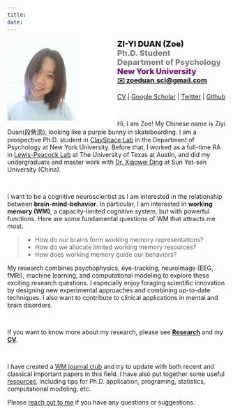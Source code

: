 ```yaml
---
title: 
date: 
---
```


<div style="width:600px; font-size:15px; font-weight: 800; text-align: left">
	<img src="image/me.png" align="left" width="42%" />
	<font size="4" color="black">ZI-YI DUAN (Zoe)</font>
	<br><font size="4" color="grey">Ph.D. Student
		<br>Department of Psychology</font>
	<br><font size="4" color="purple">New York University</font>
	<br><a href = "mailto:zoeduan.sci@gmail.com">✉️ zoeduan.sci@gmail.com</a> 
</div>


[CV](https://docs.google.com/document/d/1k58mSf4gRsOJBmFiCuKN0xaoHC--m2jIXktMbmoVUY0/edit?usp=sharing) | [Google Scholar](https://scholar.google.com/citations?user=2H9meH0AAAAJ&hl=zh-CN) | [Twitter](https://twitter.com/ZoeDuan2) | [Github](https://github.com/ZiyiDuan)


&nbsp;

Hi, I am Zoe! My Chinese name is Ziyi Duan(段紫逸), looking like a purple bunny in skateboarding. I am a prospective Ph.D. student in [ClaySpace Lab](https://www.clayspacelab.com/) in the Department of Psychology at New York University. Before that, I worked as a full-time RA in [Lewis-Peacock Lab](https://www.lewpealab.org/home) at The University of Texas at Austin, and did my undergraduate and master work with [Dr. Xiaowei Ding](https://psy.sysu.edu.cn/teacher/719) at Sun Yat-sen University (China).

&nbsp;

I want to be a cognitive neuroscientist as I am interested in the relationship between **brain-mind-behavior**. In particular, I am interested in **working memory (WM)**, a capacity-limited cognitive system, but with powerful functions. Here are some fundamental questions of WM that attracts me most.


>* How do our brains form working memory representations?
>* How do we allocate limited working memory resources?
>* How does working memory guide our behaviors?


My research combines psychophysics, eye-tracking, neuroimage (EEG, fMRI), machine learning, and computational modeling to explore these exciting research questions. I especially enjoy foraging scientific innovation by designing new experimental approaches and combining up-to-date techniques. I also want to contribute to clinical applications in mental and brain disorders. 

&nbsp;

If you want to know more about my research, please see **[Research](/research)** and my **[CV](https://docs.google.com/document/d/1TJdox0sSVh5sWYU8Gy4Vu34LtOKBbrN0pcIrhLedxMU/edit?usp=sharing)**. 

&nbsp;

I have created a [WM journal club](/journalClub) and try to update with both recent and classical important papers in this field. I have also put together some useful [resources](/archives), including tips for Ph.D. application, programing, statistics, computational modeling, etc.

Please <a href = "mailto: zoeduan.sci@gmail.com">reach out to me</a> if you have any questions or suggestions.





